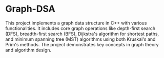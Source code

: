 # Graph-DSA
This project implements a graph data structure in C++ with various functionalities. It includes core graph operations like depth-first search (DFS), breadth-first search (BFS), Dijkstra's algorithm for shortest paths, and minimum spanning tree (MST) algorithms using both Kruskal's and Prim's methods. The project demonstrates key concepts in graph theory and algorithm design.
